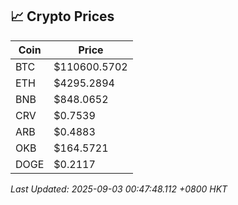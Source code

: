 ## 📈 Crypto Prices

| Coin | Price |
| ---- | ----- |
| BTC | $110600.5702 |
| ETH | $4295.2894 |
| BNB | $848.0652 |
| CRV | $0.7539 |
| ARB | $0.4883 |
| OKB | $164.5721 |
| DOGE | $0.2117 |

_Last Updated: 2025-09-03 00:47:48.112 +0800 HKT_